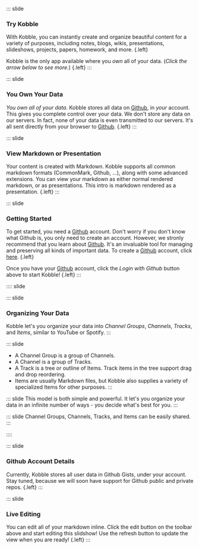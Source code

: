 ::: slide 
### Try Kobble
With Kobble, you can instantly create and organize beautiful content for a variety of purposes, including notes, blogs, wikis, presentations, slideshows, projects, papers, homework, and more. {.left}

Kobble is the only app available where you *own* all of your data. (*Click the arrow below to see more.*) {.left}
:::

::: slide
### You Own Your Data
*You own all of your data*. Kobble stores all data on [Github](https://github.com), in *your* account. This gives you complete control over your data. We don't store any data on our servers. In fact, none of your data is even transmitted to our servers. It's all sent directly from your browser to [Github](https://github.com).  {.left}
::: 

::: slide
### View Markdown or Presentation
Your content is created with Markdown. Kobble supports all common markdown formats (CommonMark, Github, ...), along with some advanced extensions. You can view your markdown as either normal rendered markdown, or as presentations. This intro is markdown rendered as a presentation. {.left}
:::

::: slide
### Getting Started
To get started, you need a [Github](https://github.com) account. Don't worry if you don't know what Github is, you only need to create an account. However, we stronly recommend that you learn about [Github](https://github.com). It's an invaluable tool for managing and preserving all kinds of important data. To create a [Github](https://github.com) account, click [here](https://github.com).  {.left}

Once you have your [Github](https://github.com) account, click the *Login with Github* button above to start Kobble!   {.left}
:::

:::: slide

::: slide
### Organizing Your Data
Kobble let's you organize your data into *Channel Groups*, *Channels*, *Tracks*, and *Items*, similar to YouTube or Spotify. 
:::

::: slide 
* A Channel Group is a group of Channels. 
* A Channel is a group of Tracks. 
* A Track is a tree or outline of Items. Track items in the tree support drag and drop reordering.
* Items are usually Markdown files, but Kobble also supplies a variety of specialized Items for other purposes.
:::

::: slide
This model is both simple and powerful. It let's you organize your data in an infinite number of ways - you decide what's best for you.
:::

::: slide
Channel Groups, Channels, Tracks, and Items can be easily shared.
:::

::::

::: slide
### Github Account Details
Currently, Kobble stores all user data in  Github Gists, under your account. Stay tuned, because we will soon have support for Github public and private repos.  {.left}
:::

::: slide
### Live Editing
You can edit all of your markdown inline. Click the edit button on the toolbar above and start editing this slidshow! Use the refresh button to update the view when you are ready!  {.left}
:::
